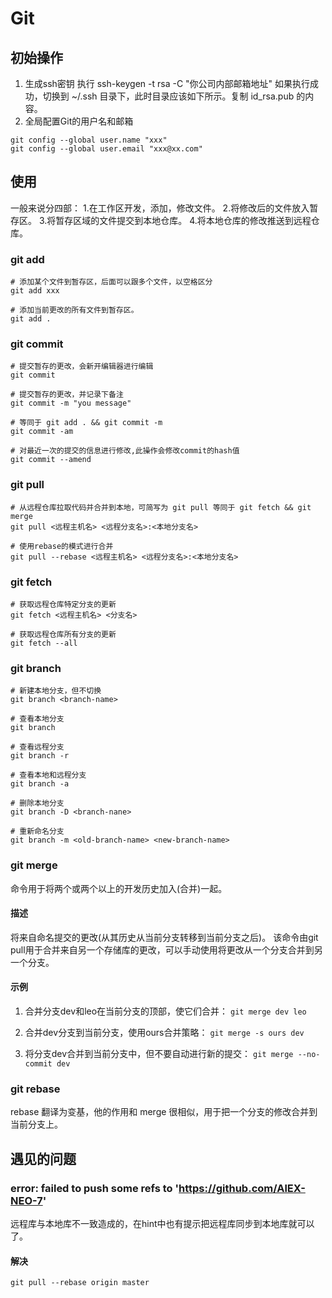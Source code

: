# Git
## 初始操作
1. 生成ssh密钥
执行 ssh-keygen -t rsa -C "你公司内部邮箱地址"
如果执行成功，切换到 ~/.ssh 目录下，此时目录应该如下所示。复制 id_rsa.pub 的内容。
2. 全局配置Git的用户名和邮箱
```
git config --global user.name "xxx"
git config --global user.email "xxx@xx.com"
```


## 使用
一般来说分四部：
   1.在工作区开发，添加，修改文件。
   2.将修改后的文件放入暂存区。
   3.将暂存区域的文件提交到本地仓库。
   4.将本地仓库的修改推送到远程仓库。

### git add
```
# 添加某个文件到暂存区，后面可以跟多个文件，以空格区分
git add xxx

# 添加当前更改的所有文件到暂存区。
git add .
```

### git commit
```
# 提交暂存的更改，会新开编辑器进行编辑
git commit 

# 提交暂存的更改，并记录下备注
git commit -m "you message"

# 等同于 git add . && git commit -m
git commit -am

# 对最近一次的提交的信息进行修改,此操作会修改commit的hash值
git commit --amend
```
### git pull
```
# 从远程仓库拉取代码并合并到本地，可简写为 git pull 等同于 git fetch && git merge 
git pull <远程主机名> <远程分支名>:<本地分支名>

# 使用rebase的模式进行合并
git pull --rebase <远程主机名> <远程分支名>:<本地分支名>
```

### git fetch
```
# 获取远程仓库特定分支的更新
git fetch <远程主机名> <分支名>

# 获取远程仓库所有分支的更新
git fetch --all
```

### git branch
```
# 新建本地分支，但不切换
git branch <branch-name> 

# 查看本地分支
git branch

# 查看远程分支
git branch -r

# 查看本地和远程分支
git branch -a

# 删除本地分支
git branch -D <branch-nane>

# 重新命名分支
git branch -m <old-branch-name> <new-branch-name>
```
### git merge
命令用于将两个或两个以上的开发历史加入(合并)一起。

#### 描述
将来自命名提交的更改(从其历史从当前分支转移到当前分支之后)。 该命令由git pull用于合并来自另一个存储库的更改，可以手动使用将更改从一个分支合并到另一个分支。

#### 示例
1. 合并分支dev和leo在当前分支的顶部，使它们合并：
```git merge dev leo```

2. 合并dev分支到当前分支，使用ours合并策略：
```git merge -s ours dev```

3. 将分支dev合并到当前分支中，但不要自动进行新的提交：
```git merge --no-commit dev```

### git rebase
rebase 翻译为变基，他的作用和 merge 很相似，用于把一个分支的修改合并到当前分支上。

## 遇见的问题
### error: failed to push some refs to 'https://github.com/AlEX-NEO-7'
远程库与本地库不一致造成的，在hint中也有提示把远程库同步到本地库就可以了。
#### 解决
```git pull --rebase origin master```
